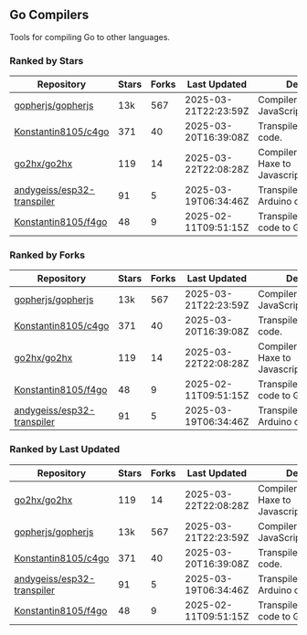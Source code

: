 ## Go Compilers

Tools for compiling Go to other languages.

### Ranked by Stars

| Repository | Stars | Forks | Last Updated | Description | 
|------------|-------|-------|--------------|-------------|
| [gopherjs/gopherjs](https://github.com/gopherjs/gopherjs) | 13k | 567 | 2025-03-21T22:23:59Z |  Compiler from Go to JavaScript. |
| [Konstantin8105/c4go](https://github.com/Konstantin8105/c4go) | 371 | 40 | 2025-03-20T16:39:08Z |  Transpile C code to Go code. |
| [go2hx/go2hx](https://github.com/go2hx/go2hx) | 119 | 14 | 2025-03-22T22:08:28Z |  Compiler from Go to Haxe to Javascript/C++/Java/C#. |
| [andygeiss/esp32-transpiler](https://github.com/andygeiss/esp32-transpiler) | 91 | 5 | 2025-03-19T06:34:46Z |  Transpile Go into Arduino code. |
| [Konstantin8105/f4go](https://github.com/Konstantin8105/f4go) | 48 | 9 | 2025-02-11T09:51:15Z |  Transpile FORTRAN 77 code to Go code. |

### Ranked by Forks

| Repository | Stars | Forks | Last Updated | Description | 
|------------|-------|-------|--------------|-------------|
| [gopherjs/gopherjs](https://github.com/gopherjs/gopherjs) | 13k | 567 | 2025-03-21T22:23:59Z |  Compiler from Go to JavaScript. |
| [Konstantin8105/c4go](https://github.com/Konstantin8105/c4go) | 371 | 40 | 2025-03-20T16:39:08Z |  Transpile C code to Go code. |
| [go2hx/go2hx](https://github.com/go2hx/go2hx) | 119 | 14 | 2025-03-22T22:08:28Z |  Compiler from Go to Haxe to Javascript/C++/Java/C#. |
| [Konstantin8105/f4go](https://github.com/Konstantin8105/f4go) | 48 | 9 | 2025-02-11T09:51:15Z |  Transpile FORTRAN 77 code to Go code. |
| [andygeiss/esp32-transpiler](https://github.com/andygeiss/esp32-transpiler) | 91 | 5 | 2025-03-19T06:34:46Z |  Transpile Go into Arduino code. |

### Ranked by Last Updated

| Repository | Stars | Forks | Last Updated | Description | 
|------------|-------|-------|--------------|-------------|
| [go2hx/go2hx](https://github.com/go2hx/go2hx) | 119 | 14 | 2025-03-22T22:08:28Z |  Compiler from Go to Haxe to Javascript/C++/Java/C#. |
| [gopherjs/gopherjs](https://github.com/gopherjs/gopherjs) | 13k | 567 | 2025-03-21T22:23:59Z |  Compiler from Go to JavaScript. |
| [Konstantin8105/c4go](https://github.com/Konstantin8105/c4go) | 371 | 40 | 2025-03-20T16:39:08Z |  Transpile C code to Go code. |
| [andygeiss/esp32-transpiler](https://github.com/andygeiss/esp32-transpiler) | 91 | 5 | 2025-03-19T06:34:46Z |  Transpile Go into Arduino code. |
| [Konstantin8105/f4go](https://github.com/Konstantin8105/f4go) | 48 | 9 | 2025-02-11T09:51:15Z |  Transpile FORTRAN 77 code to Go code. |

